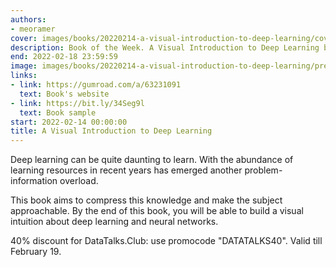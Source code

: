 ```yaml
---
authors:
- meoramer
cover: images/books/20220214-a-visual-introduction-to-deep-learning/cover.jpg
description: Book of the Week. A Visual Introduction to Deep Learning by Meor Amer
end: 2022-02-18 23:59:59
image: images/books/20220214-a-visual-introduction-to-deep-learning/preview.jpg
links:
- link: https://gumroad.com/a/63231091
  text: Book's website
- link: https://bit.ly/34Seg9l
  text: Book sample
start: 2022-02-14 00:00:00
title: A Visual Introduction to Deep Learning
---
```


Deep learning can be quite daunting to learn. With the abundance of learning resources in recent years has emerged another problem-information overload.

This book aims to compress this knowledge and make the subject approachable. By the end of this book, you will be able to build a visual intuition about deep learning and neural networks.

40% discount for DataTalks.Club: use promocode "DATATALKS40". Valid till February 19.
